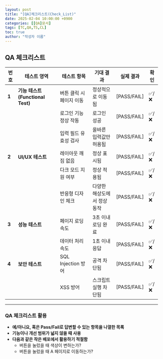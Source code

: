 ```yaml
---
layout: post
title: "[QA]체크리스트(Check_List)"
date: 2025-02-04 10:00:00 +0900
categories: [[QA]문서]
tags: [TC,QA,TS,CL]
toc: true
author: "작성자 이름"
---
```


## **QA 체크리스트**

| 번호 | 테스트 영역 | 테스트 항목 | 기대 결과 | 실제 결과 | 확인 |
|------|------------|------------|----------|----------|------|
| **1** | **기능 테스트 (Functional Test)** | 버튼 클릭 시 페이지 이동 | 정상적으로 이동됨 | [PASS/FAIL] | ✅/❌ |
|  |  | 로그인 기능 정상 작동 | 로그인 성공 | [PASS/FAIL] | ✅/❌ |
|  |  | 입력 필드 유효성 검사 | 올바른 입력값만 허용됨 | [PASS/FAIL] | ✅/❌ |
| **2** | **UI/UX 테스트** | 레이아웃 깨짐 없음 | 정상 표시됨 | [PASS/FAIL] | ✅/❌ |
|  |  | 다크 모드 지원 여부 | 정상 적용됨 | [PASS/FAIL] | ✅/❌ |
|  |  | 반응형 디자인 체크 | 다양한 해상도에서 정상 동작 | [PASS/FAIL] | ✅/❌ |
| **3** | **성능 테스트** | 페이지 로딩 속도 | 3초 이내 로딩 완료 | [PASS/FAIL] | ✅/❌ |
|  |  | 데이터 처리 속도 | 1초 이내 응답 | [PASS/FAIL] | ✅/❌ |
| **4** | **보안 테스트** | SQL Injection 방어 | 공격 차단됨 | [PASS/FAIL] | ✅/❌ |
|  |  | XSS 방어 | 스크립트 실행 차단됨 | [PASS/FAIL] | ✅/❌ |

---

### **QA 체크리스트 활용**
- **예/아니요, 혹은 Pass/Fail로 답변할 수 있는 항목을 나열한 목록**  
- **기능이나 개선 범위가 넓지 않을 때 사용**  
- **다음과 같은 작은 배포에서 활용하기 적절함**  
  - 버튼을 눌렀을 때 색상이 변하는가?  
  - 버튼을 눌렀을 때 A 페이지로 이동하는가?  

